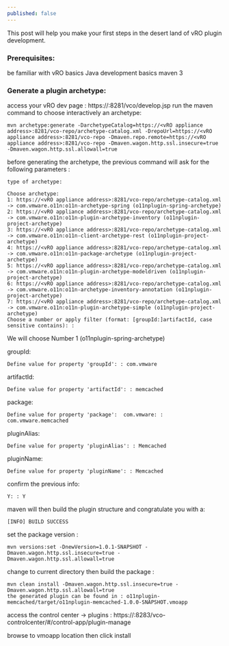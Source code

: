```yaml
---
published: false
---
```


This post will help you make your first steps in the desert land of vRO plugin development.

### Prerequisites:
be familiar with vRO basics
Java development basics
maven 3

### Generate a plugin archetype:
access your vRO dev page : https://:8281/vco/develop.jsp
run the maven command to choose interactively an archetype:

    mvn archetype:generate -DarchetypeCatalog=https://<vRO appliance address>:8281/vco-repo/archetype-catalog.xml -DrepoUrl=https://<vRO appliance address>:8281/vco-repo -Dmaven.repo.remote=https://<vRO appliance address>:8281/vco-repo -Dmaven.wagon.http.ssl.insecure=true -Dmaven.wagon.http.ssl.allowall=true

before generating the archetype, the previous command will ask for the following parameters :

    type of archetype:

    Choose archetype:
    1: https://<vRO appliance address>:8281/vco-repo/archetype-catalog.xml -> com.vmware.o11n:o11n-archetype-spring (o11nplugin-spring-archetype)
    2: https://<vRO appliance address>:8281/vco-repo/archetype-catalog.xml -> com.vmware.o11n:o11n-plugin-archetype-inventory (o11nplugin-project-archetype)
    3: https://<vRO appliance address>:8281/vco-repo/archetype-catalog.xml -> com.vmware.o11n:o11n-client-archetype-rest (o11nplugin-project-archetype)
    4: https://<vRO appliance address>:8281/vco-repo/archetype-catalog.xml -> com.vmware.o11n:o11n-package-archetype (o11nplugin-project-archetype)
    5: https://<vRO appliance address>:8281/vco-repo/archetype-catalog.xml -> com.vmware.o11n:o11n-plugin-archetype-modeldriven (o11nplugin-project-archetype)
    6: https://<vRO appliance address>:8281/vco-repo/archetype-catalog.xml -> com.vmware.o11n:o11n-archetype-inventory-annotation (o11nplugin-project-archetype)
    7: https://<vRO appliance address>:8281/vco-repo/archetype-catalog.xml -> com.vmware.o11n:o11n-plugin-archetype-simple (o11nplugin-project-archetype)
    Choose a number or apply filter (format: [groupId:]artifactId, case sensitive contains): :

We will choose Number 1 (o11nplugin-spring-archetype)

groupId:

    Define value for property 'groupId': : com.vmware
artifactId:

    Define value for property 'artifactId': : memcached
package:

    Define value for property 'package':  com.vmware: : com.vmware.memcached
pluginAlias:

    Define value for property 'pluginAlias': : Memcached
pluginName:

    Define value for property 'pluginName': : Memcached
confirm the previous info:

    Y: : Y
maven will then build the plugin structure and congratulate you with a:

    [INFO] BUILD SUCCESS
set the package version :

    mvn versions:set -DnewVersion=1.0.1-SNAPSHOT -Dmaven.wagon.http.ssl.insecure=true -Dmaven.wagon.http.ssl.allowall=true
change to current directory then build the package :

    mvn clean install -Dmaven.wagon.http.ssl.insecure=true -Dmaven.wagon.http.ssl.allowall=true
    the generated plugin can be found in : o11nplugin-memcached/target/o11nplugin-memcached-1.0.0-SNAPSHOT.vmoapp

access the control center -> plugins : https://:8283/vco-controlcenter/#/control-app/plugin-manage

browse to vmoapp location then click install

